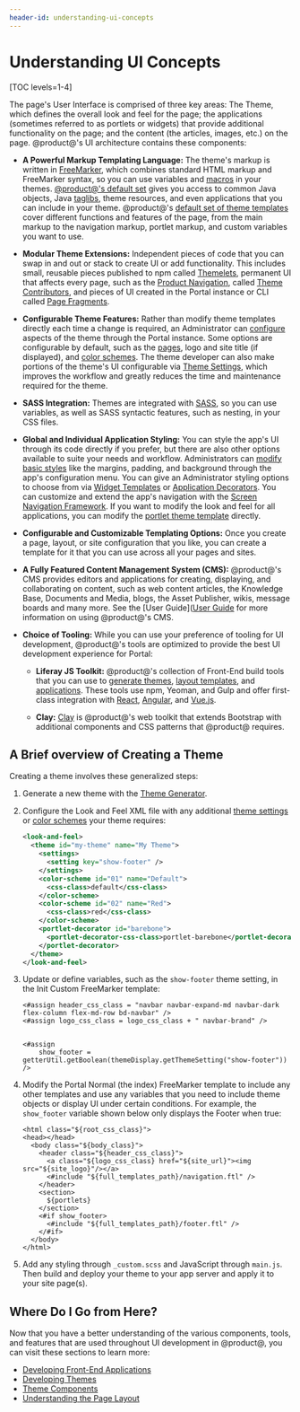 ```yaml
---	
header-id: understanding-ui-concepts	
---
```


# Understanding UI Concepts

[TOC levels=1-4]

The page's User Interface is comprised of three key areas: The Theme, which 
defines the overall look and feel for the page; the applications (sometimes 
referred to as portlets or widgets) that provide additional functionality on the 
page; and the content (the articles, images, etc.) on the page. @product@'s UI 
architecture contains these components:

- **A Powerful Markup Templating Language:** The theme's markup is written in 
  [FreeMarker](https://freemarker.apache.org/), which combines standard HTML 
  markup and FreeMarker syntax, so you can use variables and [macros](https://freemarker.apache.org/docs/ref_directive_macro.html) 
  in your themes. [@product@'s default set](https://portal.liferay.dev/docs/7-2/reference/-/knowledge_base/r/product-freemarker-macros) 
  gives you access to common Java objects, Java [taglibs](https://portal.liferay.dev/docs/7-2/reference/-/knowledge_base/r/freemarker-taglib-macros), 
  theme resources, and even applications that you can include in your theme. 
  @product@'s 
  [default set of theme templates](/docs/7-2/reference/-/knowledge_base/r/theme-reference-guide) 
  cover different functions and features of the page, from the main markup to 
  the navigation markup, portlet markup, and custom variables you want to use. 

- **Modular Theme Extensions:** Independent pieces of code that you can swap in 
  and out or stack to create UI or add functionality. This includes small, 
  reusable pieces published to npm called [Themelets](/docs/7-2/reference/-/knowledge_base/r/creating-themelets-with-the-themes-generator), 
  permanent UI that affects every page, such as the [Product Navigation](/docs/7-2/frameworks/-/knowledge_base/f/understanding-the-page-layout#product-navigation-sidebars-and-panels), 
  called [Theme Contributors](/docs/7-2/frameworks/-/knowledge_base/f/packaging-independent-ui-resources-for-your-site), 
  and pieces of UI created in the Portal instance or CLI called [Page Fragments](/docs/7-2/frameworks/-/knowledge_base/f/page-fragments).

- **Configurable Theme Features:** Rather than modify theme templates directly 
  each time a change is required, an Administrator can [configure](/docs/7-2/user/-/knowledge_base/u/page-set-look-and-feel) 
  aspects of the theme through the Portal instance. Some options are 
  configurable by default, such as the [pages](/docs/7-2/user/-/knowledge_base/u/creating-and-managing-pages), 
  logo and site title (if displayed), and [color schemes](/docs/7-2/frameworks/-/knowledge_base/f/creating-color-schemes-for-your-theme). 
  The theme developer can also make portions of the theme's UI configurable 
  via [Theme Settings](/docs/7-2/frameworks/-/knowledge_base/f/making-configurable-theme-settings), which improves the workflow and greatly reduces the time and 
  maintenance required for the theme.

- **SASS Integration:** Themes are integrated with [SASS](https://sass-lang.com/), 
  so you can use variables, as well as SASS syntactic features, such as nesting, 
  in your CSS files. 

- **Global and Individual Application Styling:** You can style the app's UI 
  through its code directly if you prefer, but there are also other options 
  available to suite your needs and workflow. Administrators can 
  [modify basic styles](/docs/7-2/user/-/knowledge_base/u/look-and-feel-configuration) 
  like the margins, padding, and background through the app's configuration 
  menu. You can give an Administrator styling options to choose from via 
  [Widget Templates](/docs/7-2/user/-/knowledge_base/u/styling-widgets-with-widget-templates) 
  or [Application Decorators](/docs/7-2/frameworks/-/knowledge_base/f/theming-portlets#portlet-decorators). 
  You can customize and extend the app's navigation with the 
  [Screen Navigation Framework](/docs/7-2/frameworks/-/knowledge_base/f/screen-navigation-framework). 
  If you want to modify the look and feel for all applications, you can modify 
  the [portlet theme template](/docs/7-2/frameworks/-/knowledge_base/f/theming-portlets) 
  directly. 

- **Configurable and Customizable Templating Options:** Once you create a page, 
  layout, or site configuration that you like, you can create a template for it 
  that you can use across all your pages and sites. 

- **A Fully Featured Content Management System (CMS):** @product@'s CMS provides 
  editors and applications for creating, displaying, and collaborating on 
  content, such as web content articles, the Knowledge Base, Documents and 
  Media, blogs, the Asset Publisher, wikis, message boards and many more. See 
  the [User Guide]([User Guide](/docs/7-2/user) for more information on using 
  @product@'s CMS. 

- **Choice of Tooling:** While you can use your preference of tooling for UI 
  development, @product@'s tools are optimized to provide the best UI 
  development experience for Portal:
  
  - **Liferay JS Toolkit:** @product@'s collection of Front-End build tools that 
    you can use to [generate themes](/docs/7-2/reference/-/knowledge_base/r/theme-generator), 
    [layout templates](/docs/7-2/reference/-/knowledge_base/r/creating-layout-templates-with-the-themes-generator), 
    and [applications](/docs/7-2/reference/-/knowledge_base/r/js-generator). 
    These tools use npm, Yeoman, and Gulp and offer first-class integration with 
    [React](/docs/7-2/appdev/-/knowledge_base/a/developing-a-react-application), 
    [Angular](/docs/7-2/appdev/-/knowledge_base/a/developing-an-angular-application), 
    and [Vue.js](/docs/7-2/appdev/-/knowledge_base/a/developing-a-vue-application). 
  
  - **Clay:** [Clay](https://clayui.com/) is @product@'s web toolkit that 
    extends Bootstrap with additional components and CSS patterns that @product@ 
    requires. 

## A Brief overview of Creating a Theme

Creating a theme involves these generalized steps:

1.  Generate a new theme with the [Theme Generator](/docs/7-2/reference/-/knowledge_base/r/theme-generator).

2.  Configure the Look and Feel XML file with any additional [theme settings](/docs/7-2/frameworks/-/knowledge_base/f/making-configurable-theme-settings) 
    or [color schemes](/docs/7-2/frameworks/-/knowledge_base/f/creating-color-schemes-for-your-theme) 
    your theme requires:

    ```xml
    <look-and-feel>
      <theme id="my-theme" name="My Theme">
        <settings>
          <setting key="show-footer" />
        </settings>
        <color-scheme id="01" name="Default">
          <css-class>default</css-class>
        </color-scheme>
        <color-scheme id="02" name="Red">
          <css-class>red</css-class>
        </color-scheme>
        <portlet-decorator id="barebone">
          <portlet-decorator-css-class>portlet-barebone</portlet-decorator-css-class>
        </portlet-decorator>
      </theme>
    </look-and-feel>
    ```

3.  Update or define variables, such as the `show-footer` theme setting, in the 
    Init Custom FreeMarker template:

    ```markup
    <#assign header_css_class = "navbar navbar-expand-md navbar-dark flex-column flex-md-row bd-navbar" />
    <#assign logo_css_class = logo_css_class + " navbar-brand" />


    <#assign
    	show_footer = getterUtil.getBoolean(themeDisplay.getThemeSetting("show-footer"))
    />
    ```

4.  Modify the Portal Normal (the index) FreeMarker template to include any 
    other templates and use any variables that you need to include theme objects 
    or display UI under certain conditions. For example, the `show_footer` 
    variable shown below only displays the Footer when true:

    ```markup
    <html class="${root_css_class}">
    <head></head>
      <body class="${body_class}">
        <header class="${header_css_class}">
          <a class="${logo_css_class} href="${site_url}"><img src="${site_logo}"/></a>
          <#include "${full_templates_path}/navigation.ftl" />
        </header>
        <section>
          ${portlets}
        </section>
        <#if show_footer>
          <#include "${full_templates_path}/footer.ftl" />
        </#if>
      </body>
    </html>
    ```

5.  Add any styling through `_custom.scss` and JavaScript through `main.js`. 
    Then build and deploy your theme to your app server and apply it to your 
    site page(s). 

## Where Do I Go from Here?

Now that you have a better understanding of the various components, tools, and 
features that are used throughout UI development in @product@, you can visit 
these sections to learn more:
 
- [Developing Front-End Applications](/docs/7-2/appdev/-/knowledge_base/a/web-front-ends)
- [Developing Themes](/docs/7-2/frameworks/-/knowledge_base/f/developing-themes)
- [Theme Components](/docs/7-2/frameworks/-/knowledge_base/f/theme-components)
- [Understanding the Page Layout](/docs/7-2/frameworks/-/knowledge_base/f/understanding-the-page-layout)
